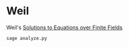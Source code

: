 # Weil

Weil's [Solutions to Equations over Finite Fields](https://www.ams.org/journals/bull/1949-55-05/S0002-9904-1949-09219-4/S0002-9904-1949-09219-4.pdf)

```
sage analyze.py
```